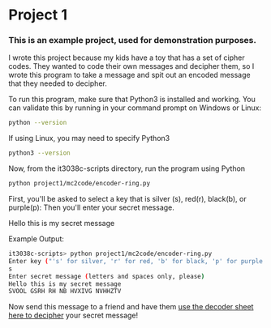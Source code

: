 # Project 1

### This is an example project, used for demonstration purposes. 

I wrote this project because my kids have a toy that has a set of cipher codes. They wanted to code their own messages and decipher them, so I wrote this program to take a message and spit out an encoded message that they needed to decipher. 

To run this program, make sure that Python3 is installed and working. You can validate this by running in your command prompt on Windows or Linux:

```bash
python --version
```

If using Linux, you may need to specify Python3
```bash
python3 --version
```

Now, from the it3038c-scripts directory, run the program using Python

```bash
python project1/mc2code/encoder-ring.py
```

First, you'll be asked to select a key that is silver (s), red(r), black(b), or purple(p):
Then you'll enter your secret message.

Hello this is my secret message

Example Output: 
```bash
it3038c-scripts> python project1/mc2code/encoder-ring.py
Enter key ("'s' for silver, 'r' for red, 'b' for black, 'p' for purple ")
s
Enter secret message (letters and spaces only, please)
Hello this is my secret message
SVOOL GSRH RH NB HVXIVG NVHHZTV
```
Now send this message to a friend and have them [use the decoder sheet here to decipher](https://ajbotheweb.s3.us-east-2.amazonaws.com/projects/mc2code/keycode.jpg) your secret message!

